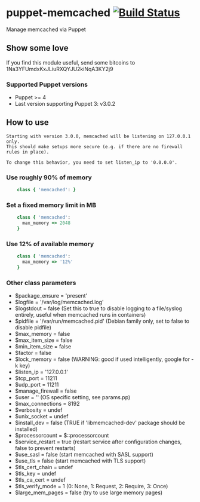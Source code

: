 # puppet-memcached [![Build Status](https://secure.travis-ci.org/saz/puppet-memcached.png)](http://travis-ci.org/saz/puppet-memcached)

Manage memcached via Puppet

## Show some love
If you find this module useful, send some bitcoins to 1Na3YFUmdxKxJLiuRXQYJU2kiNqA3KY2j9

### Supported Puppet versions
* Puppet >= 4
* Last version supporting Puppet 3: v3.0.2

## How to use

```
Starting with version 3.0.0, memcached will be listening on 127.0.0.1 only.
This should make setups more secure (e.g. if there are no firewall rules in place).

To change this behavior, you need to set listen_ip to '0.0.0.0'.
```

### Use roughly 90% of memory

```ruby
    class { 'memcached': }
```

### Set a fixed memory limit in MB

```ruby
    class { 'memcached':
      max_memory => 2048
    }
```

### Use 12% of available memory

```ruby
    class { 'memcached':
      max_memory => '12%'
    }
```

### Other class parameters

* $package_ensure = 'present'
* $logfile = '/var/log/memcached.log'
* $logstdout = false (Set this to true to disable logging to a file/syslog entirely, useful when memcached runs in containers)
* $pidfile = '/var/run/memcached.pid' (Debian family only, set to false to disable pidfile)
* $max_memory = false
* $max_item_size = false
* $min_item_size = false
* $factor = false
* $lock_memory = false (WARNING: good if used intelligently, google for -k key)
* $listen_ip = '127.0.0.1'
* $tcp_port = 11211
* $udp_port = 11211
* $manage_firewall = false
* $user = '' (OS specific setting, see params.pp)
* $max_connections = 8192
* $verbosity = undef
* $unix_socket = undef
* $install_dev = false (TRUE if 'libmemcached-dev' package should be installed)
* $processorcount = $::processorcount
* $service_restart = true (restart service after configuration changes, false to prevent restarts)
* $use_sasl = false (start memcached with SASL support)
* $use_tls = false (start memcached with TLS support)
* $tls_cert_chain = undef
* $tls_key = undef
* $tls_ca_cert = undef
* $tls_verify_mode = 1 (0: None, 1: Request, 2: Require, 3: Once)
* $large_mem_pages = false (try to use large memory pages)
